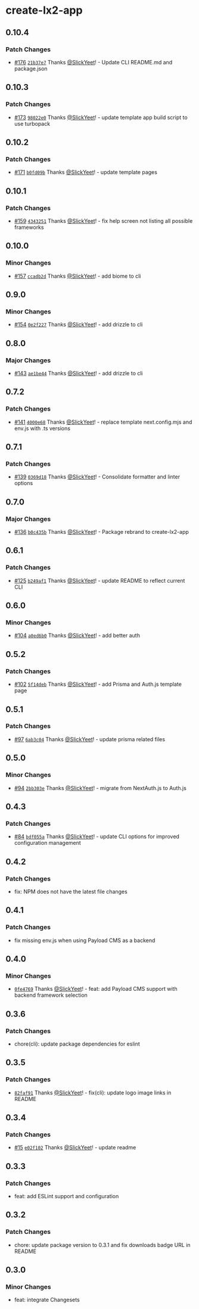 # create-lx2-app

## 0.10.4

### Patch Changes

- [#176](https://github.com/SlickYeet/create-lx2-app/pull/176)
  [`21b37e7`](https://github.com/SlickYeet/create-lx2-app/commit/21b37e785a9cc929bf3f146e2503b308bea4863e)
  Thanks [@SlickYeet](https://github.com/SlickYeet)! - Update CLI README.md and
  package.json

## 0.10.3

### Patch Changes

- [#173](https://github.com/SlickYeet/create-lx2-app/pull/173)
  [`98022e0`](https://github.com/SlickYeet/create-lx2-app/commit/98022e087574bcfb8ed3e60ea5fa790ba9ef59fa)
  Thanks [@SlickYeet](https://github.com/SlickYeet)! - update template app build
  script to use turbopack

## 0.10.2

### Patch Changes

- [#171](https://github.com/SlickYeet/create-lx2-app/pull/171)
  [`b0fd09b`](https://github.com/SlickYeet/create-lx2-app/commit/b0fd09b37dde99df81bda0e2a16d69f0c5a4f4ec)
  Thanks [@SlickYeet](https://github.com/SlickYeet)! - update template pages

## 0.10.1

### Patch Changes

- [#159](https://github.com/SlickYeet/create-lx2-app/pull/159)
  [`4343251`](https://github.com/SlickYeet/create-lx2-app/commit/43432511d760fc3e0ad465e25e2fb021d33fed1a)
  Thanks [@SlickYeet](https://github.com/SlickYeet)! - fix help screen not
  listing all possible frameworks

## 0.10.0

### Minor Changes

- [#157](https://github.com/SlickYeet/create-lx2-app/pull/157)
  [`ccadb2d`](https://github.com/SlickYeet/create-lx2-app/commit/ccadb2d0016df827135081fffe12bc074463071b)
  Thanks [@SlickYeet](https://github.com/SlickYeet)! - add biome to cli

## 0.9.0

### Minor Changes

- [#154](https://github.com/SlickYeet/create-lx2-app/pull/154)
  [`0e2f227`](https://github.com/SlickYeet/create-lx2-app/commit/0e2f22702ebd149385a7b0f941365c9b3f911aff)
  Thanks [@SlickYeet](https://github.com/SlickYeet)! - add drizzle to cli

## 0.8.0

### Major Changes

- [#143](https://github.com/SlickYeet/create-lx2-app/pull/143)
  [`ae1be44`](https://github.com/SlickYeet/create-lx2-app/commit/ae1be44652a99d2dd34d75e460995a14091c6cfd)
  Thanks [@SlickYeet](https://github.com/SlickYeet)! - add drizzle to cli

## 0.7.2

### Patch Changes

- [#141](https://github.com/SlickYeet/create-lx2-app/pull/141)
  [`4000e68`](https://github.com/SlickYeet/create-lx2-app/commit/4000e6890cd9ce28195418bec9cd3914d7c93832)
  Thanks [@SlickYeet](https://github.com/SlickYeet)! - replace template
  next.config.mjs and env.js with .ts versions

## 0.7.1

### Patch Changes

- [#139](https://github.com/SlickYeet/create-lx2-app/pull/139)
  [`0369d18`](https://github.com/SlickYeet/create-lx2-app/commit/0369d181442ba0b1ff4cedb874cbe2fd907c316e)
  Thanks [@SlickYeet](https://github.com/SlickYeet)! - Consolidate formatter and
  linter options

## 0.7.0

### Major Changes

- [#136](https://github.com/SlickYeet/create-lx2-app/pull/136)
  [`b0c435b`](https://github.com/SlickYeet/create-lx2-app/commit/b0c435bc998e984a72ed66b48770790f4e385511)
  Thanks [@SlickYeet](https://github.com/SlickYeet)! - Package rebrand to
  create-lx2-app

## 0.6.1

### Patch Changes

- [#125](https://github.com/SlickYeet/create-lx2-app/pull/125)
  [`b249af1`](https://github.com/SlickYeet/create-lx2-app/commit/b249af13132b82232f191fe0278e63825250be50)
  Thanks [@SlickYeet](https://github.com/SlickYeet)! - update README to reflect
  current CLI

## 0.6.0

### Minor Changes

- [#104](https://github.com/SlickYeet/create-lx2-app/pull/104)
  [`a0ed6b0`](https://github.com/SlickYeet/create-lx2-app/commit/a0ed6b0882f34a375a8e7930ef469d3edfd94a4a)
  Thanks [@SlickYeet](https://github.com/SlickYeet)! - add better auth

## 0.5.2

### Patch Changes

- [#102](https://github.com/SlickYeet/create-lx2-app/pull/102)
  [`5f14deb`](https://github.com/SlickYeet/create-lx2-app/commit/5f14deb288095b7406bb9208c2ed50210c7bd779)
  Thanks [@SlickYeet](https://github.com/SlickYeet)! - add Prisma and Auth.js
  template page

## 0.5.1

### Patch Changes

- [#97](https://github.com/SlickYeet/create-lx2-app/pull/97)
  [`6ab3c04`](https://github.com/SlickYeet/create-lx2-app/commit/6ab3c04303b73ba8cf06d72930bcfe4e07e86c82)
  Thanks [@SlickYeet](https://github.com/SlickYeet)! - update prisma related
  files

## 0.5.0

### Minor Changes

- [#94](https://github.com/SlickYeet/create-lx2-app/pull/94)
  [`2bb303e`](https://github.com/SlickYeet/create-lx2-app/commit/2bb303edc2f29c065555a8848300bbf4683e6810)
  Thanks [@SlickYeet](https://github.com/SlickYeet)! - migrate from NextAuth.js
  to Auth.js

## 0.4.3

### Patch Changes

- [#84](https://github.com/SlickYeet/create-lx2-app/pull/84)
  [`bdf055a`](https://github.com/SlickYeet/create-lx2-app/commit/bdf055a9d2b0335b7acd4c88e6c99bcee21359e4)
  Thanks [@SlickYeet](https://github.com/SlickYeet)! - update CLI options for
  improved configuration management

## 0.4.2

### Patch Changes

- fix: NPM does not have the latest file changes

## 0.4.1

### Patch Changes

- fix missing env.js when using Payload CMS as a backend

## 0.4.0

### Minor Changes

- [`0fe4769`](https://github.com/SlickYeet/create-lx2-app/commit/0fe4769743414f9137a9f5316c7b9234d72198a3)
  Thanks [@SlickYeet](https://github.com/SlickYeet)! - feat: add Payload CMS
  support with backend framework selection

## 0.3.6

### Patch Changes

- chore(cli): update package dependencies for eslint

## 0.3.5

### Patch Changes

- [`82faf91`](https://github.com/SlickYeet/create-lx2-app/commit/82faf9132ab3b79fd7f0eefa37009285fdeeda87)
  Thanks [@SlickYeet](https://github.com/SlickYeet)! - fix(cli): update logo
  image links in README

## 0.3.4

### Patch Changes

- [#15](https://github.com/SlickYeet/create-lx2-app/pull/15)
  [`e02f102`](https://github.com/SlickYeet/create-lx2-app/commit/e02f102f6e507db5e6647165ffff08f8492589e5)
  Thanks [@SlickYeet](https://github.com/SlickYeet)! - update readme

## 0.3.3

### Patch Changes

- feat: add ESLint support and configuration

## 0.3.2

### Patch Changes

- chore: update package version to 0.3.1 and fix downloads badge URL in README

## 0.3.0

### Minor Changes

- feat: integrate Changesets
